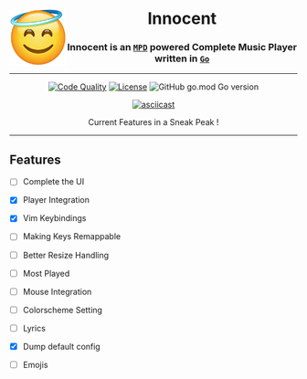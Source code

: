 <div align="center">
<div style="float : left"><img src="./logo.png" width="100" /></div>
    <h1>Innocent</h1>
    <h3>Innocent is an <a href="https://musicpd.org"><code>MPD</code></a> powered Complete Music Player written in <a href="https://golang.org"><code>Go</code></a></h3>
</div>

---

<div align="center">

[![Code Quality][CodacyBadge]][CodacyURL]
[![License][LicenseBadge]][LicenseURL]
![GitHub go.mod Go version][GoModBadge]

</div>


<div align="center">

[![asciicast](https://asciinema.org/a/Ukacmh6XZpECi3GA7BjxzTICm.svg)](https://asciinema.org/a/Ukacmh6XZpECi3GA7BjxzTICm)

<p>
Current Features in a Sneak Peak !
</p>
</div>

---
## Features

- [ ] Complete the UI
- [x] Player Integration
- [x] Vim Keybindings
- [ ] Making Keys Remappable
- [ ] Better Resize Handling
- [ ] Most Played
- [ ] Mouse Integration
- [ ] Colorscheme Setting
- [ ] Lyrics 
- [x] Dump default config 
- [ ] Emojis 


[CodacyBadge]: https://img.shields.io/codacy/grade/81da9709fbca4fad9217a2c1a92d66f8?color=blue&logo=Codacy&style=for-the-badge 
[CodacyURL]:https://www.codacy.com/manual/HankiGreed/Innocent?utm_source=github.com&amp;utm_medium=referral&amp;utm_content=HankiGreed/Innocent&amp;utm_campaign=Badge_Grade
[GoReportCardURL]: https://goreportcard.com/report/github.com/HankiGreed/Innocent
[LicenseBadge]: https://img.shields.io/github/license/HankiGreed/Innocent?color=blue&style=for-the-badge
[LicenseURL]: https://raw.githubusercontent.com/HankiGreed/Innocent/master/LICENSE
[GoModBadge]: https://img.shields.io/github/go-mod/go-version/HankiGreed/Innocent?style=for-the-badge
